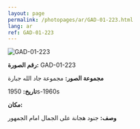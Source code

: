```yaml
---
layout: page
permalink: /photopages/ar/GAD-01-223.html
lang: ar
ref: GAD-01-223
---
```


![GAD-01-223](/smallimages/GAD-01-223-600.jpg)

**رقم الصورة:** GAD-01-223

**مجموعة الصور:** مجموعة جاد الله جبارة

**تاريخ:**  1950s-1960s

**مكان:**

**وصف:** جنود هجانة على الجمال امام الجمهور
